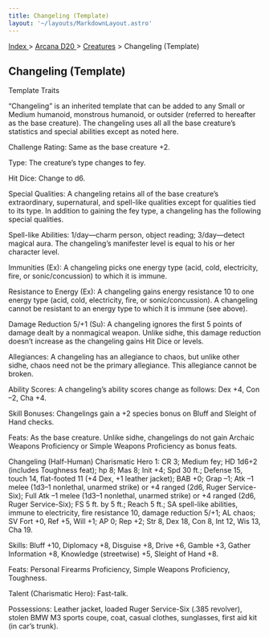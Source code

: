 ```yaml
---
title: Changeling (Template)
layout: '~/layouts/MarkdownLayout.astro'
---
```


[ Index ](/) > [ Arcana D20 ](/arcana.d20.srd) > [Creatures](/arcana.d20.srd/creatures) > Changeling (Template)

## Changeling (Template)

Template Traits

“Changeling” is an inherited template that can be added to any Small or Medium
humanoid, monstrous humanoid, or outsider (referred to hereafter as the base
creature). The changeling uses all all the base creature’s statistics and
special abilities except as noted here.

Challenge Rating: Same as the base creature +2.

Type: The creature’s type changes to fey.

Hit Dice: Change to d6.

Special Qualities: A changeling retains all of the base creature’s
extraordinary, supernatural, and spell-like qualities except for qualities
tied to its type. In addition to gaining the fey type, a changeling has the
following special qualities.

Spell-like Abilities: 1/day—charm person, object reading; 3/day—detect magical
aura. The changeling’s manifester level is equal to his or her character
level.

Immunities (Ex): A changeling picks one energy type (acid, cold, electricity,
fire, or sonic/concussion) to which it is immune.

Resistance to Energy (Ex): A changeling gains energy resistance 10 to one
energy type (acid, cold, electricity, fire, or sonic/concussion). A changeling
cannot be resistant to an energy type to which it is immune (see above).

Damage Reduction 5/+1 (Su): A changeling ignores the first 5 points of damage
dealt by a nonmagical weapon. Unlike sidhe, this damage reduction doesn’t
increase as the changeling gains Hit Dice or levels.

Allegiances: A changeling has an allegiance to chaos, but unlike other sidhe,
chaos need not be the primary allegiance. This allegiance cannot be broken.

Ability Scores: A changeling’s ability scores change as follows: Dex +4, Con
–2, Cha +4.

Skill Bonuses: Changelings gain a +2 species bonus on Bluff and Sleight of
Hand checks.

Feats: As the base creature. Unlike sidhe, changelings do not gain Archaic
Weapons Proficiency or Simple Weapons Proficiency as bonus feats.

Changeling (Half-Human) Charismatic Hero 1: CR 3; Medium fey; HD 1d6+2
(includes Toughness feat); hp 8; Mas 8; Init +4; Spd 30 ft.; Defense 15, touch
14, flat-footed 11 (+4 Dex, +1 leather jacket); BAB +0; Grap –1; Atk –1 melee
(1d3–1 nonlethal, unarmed strike) or +4 ranged (2d6, Ruger Service-Six); Full
Atk –1 melee (1d3–1 nonlethal, unarmed strike) or +4 ranged (2d6, Ruger
Service-Six); FS 5 ft. by 5 ft.; Reach 5 ft.; SA spell-like abilities, immune
to electricity, fire resistance 10, damage reduction 5/+1; AL chaos; SV Fort
+0, Ref +5, Will +1; AP 0; Rep +2; Str 8, Dex 18, Con 8, Int 12, Wis 13, Cha
19.

Skills: Bluff +10, Diplomacy +8, Disguise +8, Drive +6, Gamble +3, Gather
Information +8, Knowledge (streetwise) +5, Sleight of Hand +8.

Feats: Personal Firearms Proficiency, Simple Weapons Proficiency, Toughness.

Talent (Charismatic Hero): Fast-talk.

Possessions: Leather jacket, loaded Ruger Service-Six (.385 revolver), stolen
BMW M3 sports coupe, coat, casual clothes, sunglasses, first aid kit (in car’s
trunk).

